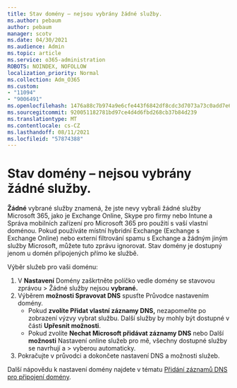 ```yaml
---
title: Stav domény – nejsou vybrány žádné služby.
ms.author: pebaum
author: pebaum
manager: scotv
ms.date: 04/30/2021
ms.audience: Admin
ms.topic: article
ms.service: o365-administration
ROBOTS: NOINDEX, NOFOLLOW
localization_priority: Normal
ms.collection: Adm_O365
ms.custom:
- "11094"
- "9006491"
ms.openlocfilehash: 1476a88c7b974a9e6cfe443f6842df8cdc3d7073a73c0add7e6f183dd0528de1
ms.sourcegitcommit: 920051182781bd97ce4d4d6fbd268cb37b84d239
ms.translationtype: MT
ms.contentlocale: cs-CZ
ms.lasthandoff: 08/11/2021
ms.locfileid: "57874388"
---
```

# <a name="domain-status---no-services-selected"></a>Stav domény – nejsou vybrány žádné služby.

**Žádné** vybrané služby znamená, že jste nevy vybrali žádné služby Microsoft 365, jako je Exchange Online, Skype pro firmy nebo Intune a Správa mobilních zařízení pro Microsoft 365 pro použití s vaší vlastní doménou. Pokud používáte místní hybridní Exchange (Exchange s Exchange Online) nebo externí filtrování spamu s Exchange a žádným jiným služby Microsoft, můžete tuto zprávu ignorovat. Stav domény je dostupný jenom u domén připojených přímo ke službě.

Výběr služeb pro vaši doménu:

1. V **Nastavení** Domény zaškrtněte políčko vedle domény se stavovou zprávou  >  [](https://admin.microsoft.com/Adminportal/Home)Žádné služby nejsou **vybrané.**
1. Výběrem **možnosti Spravovat DNS** spusťte Průvodce nastavením domény.
    - Pokud **zvolíte Přidat vlastní záznamy DNS,** nezapomeňte po zobrazení výzvy vybrat službu. Další služby by mohly být dostupné v části **Upřesnit možnosti**.
    - Pokud zvolíte **Nechat Microsoft přidávat záznamy DNS** nebo Další **možnosti** Nastavení online služeb pro mě, všechny dostupné služby se navrhují a  >   vyberou automaticky.
1. Pokračujte v průvodci a dokončete nastavení DNS a možnosti služeb.
 
Další nápovědu k nastavení domény najdete v tématu [Přidání záznamů DNS pro připojení domény](https://docs.microsoft.com/microsoft-365/admin/get-help-with-domains/create-dns-records-at-any-dns-hosting-provider).

